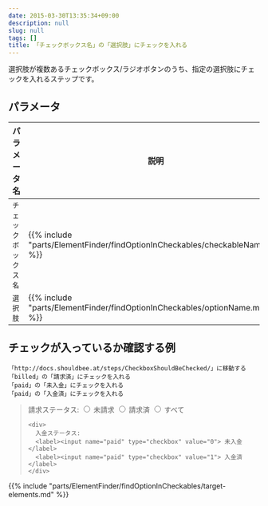 ```yaml
---
date: 2015-03-30T13:35:34+09:00
description: null
slug: null
tags: []
title: 「チェックボックス名」の「選択肢」にチェックを入れる
---
```


選択肢が複数あるチェックボックス/ラジオボタンのうち、指定の選択肢にチェックを入れるステップです。

## パラメータ

パラメータ名 | 説明
------|---------
`チェックボックス名` | {{% include "parts/ElementFinder/findOptionInCheckables/checkableName.md" %}}
`選択肢` | {{% include "parts/ElementFinder/findOptionInCheckables/optionName.md" %}}

## チェックが入っているか確認する例

```
「http://docs.shouldbee.at/steps/CheckboxShouldBeChecked/」に移動する
「billed」の「請求済」にチェックを入れる
「paid」の「未入金」にチェックを入れる
「paid」の「入金済」にチェックを入れる
```

<blockquote>
  <form>
    <div>
      請求ステータス:
      <label><input name="billed" type="radio" value="0"> 未請求</label>
      <label><input name="billed" type="radio" value="1"> 請求済</label>
      <label><input name="billed" type="radio" value="2"> すべて</label>
    </div>

    <div>
      入金ステータス:
      <label><input name="paid" type="checkbox" value="0"> 未入金</label>
      <label><input name="paid" type="checkbox" value="1"> 入金済</label>
    </div>
  </form>
</blockquote>

{{% include "parts/ElementFinder/findOptionInCheckables/target-elements.md" %}}
